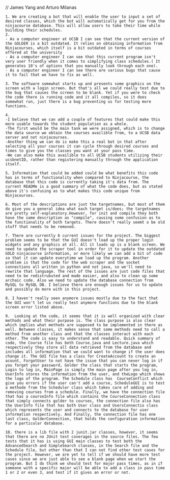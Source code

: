// James Yang and Arturo Milanas 


	1. We are creating a bot that will enable the user to input a set of desired classes, which the bot will automatically get for you from the ninjacourse database. This will allow users to take their time while building their schedules.
	2.
	- As a computer engineer at UCSB I can see that the current version of the GOLDER is a bit outdated. It relies on obtaining information from Ninjacourses, which itself is a bit outdated in terms of courses offered at the university
	- As a computer engineer I can see that this current program isn't very user friendly when it comes to simplifying class schedules.( It generates 10's of options that you manually look through each one).
	- As a computer engineer I can see there are various bugs that cause it to fail that we have to fix as well. 

	3. The software somewhat starts up and presents some graphics on the screen with a login screen. But that's all we could really test due to the bug that causes the screen to be blank. Yet if you were to check the code there is running code and it all compiles, so it does somewhat run, just there is a bug preventing us for testing more functions. 

	4.
	-I believe that we can add a couple of features that could make this more usable towards the student population as a whole.
	-The first would be the main task we were assigned, which is to change the data source we obtain the courses availible from, to a UCSB data server and not ninjacourses.
	-Another thing we can do is make this a real bot in that after selecting all your courses it can cycle through desired courses and times to give you the classes you want at your pass time.
	-We can also make this availible to all UCSB students utilizing their ucsbnetID, rather than registering manually through the application itself. 

	5. Information that could be added could be what benefits this code has in terms of functionality when compared to Ninjacourse, the database that this code is currently taking it's data from. The current READMe is a good summary of what the code does, but as stated above it's confusing as to what makes this code unique from Ninjacourses.

	6. Most of the descriptions are just the targetnames, but most of them do give you a general idea what each target is/does; the targetnames are pretty self-explanatory.However, for init and compile they both have the same description as "compile", causing some confusion as to the functionality of both targets. There doesn't really seemt o be old stuff that needs to be removed. 

	7. There are currently 6 current issues for the project. The biggest problem seems to be that the GUI doesn't load up the proper login widgets and any graphics at all. All it loads up is a blank screen. We need to update the scraper tool in order for it to update the outdated GOLD ninjacourse information, or more likely we can add a bit of code so that it can update everytime we load up the program. Another problem is that the code for the web scraper and the socket connections all written in python and not java, so we'll need to rewrite that language. The rest of the issues are just code files that need to be redistrubuted and made easier, and also to clean up some archaic code. Also we need to update the database connection from MySQL to MySQL DB. I believe there are enough issues for us to update and possibly do more with in this project.

	8. I haven't really seen anymore issues mostly due to the fact that the GUI won't let us really test anymore functions due to the blank screen error listed above.

	9.  Looking at the code, it seems that it is well organized with clear methods and what their purpose is. The class purpose is also clear which implies what methods are supposed to be implemented in there as well. Between classes, it makes sense that some methods need to call a method from another class and that the classes interact with each other. The code is easy to understand and readable. Quick summary of code, the Course file has both Course.java and Lecture.java which respectively they store all data retrieved from the database and includes all information that we could want to change if the user does change it. The GUI file has a class for CreateAccount to create an acount, ForgotUser to not have the issue that you can never log in if you forget your password, Golder the class that starts the program, Login to log in, MainPage is simply the main page after you log in, UserInfo stores the information from the user, and theLogo which shows the logo of the program. The Schedule class has  CourseConflict which give you errors if the user can't add a course, ScheduleGUI is to test a methode from the Scheduler class which takes care of adding and removing courses from a schedule. Finally, we have the connection file that has a courseInfo file which contains the CourseConnection class that simply connects golder to courses, the connection file also has the UserInfo file that has both User class and UsersConnectio class which represents the user and connects to the database for user information respectively. And Finally, the connection file has one last class, GolderConnection, that holds the configuration information for a particular database.

	10. there is a lib file with 2 junit.jar classes, however, it seems that there are no JUnit test coverages in the source files. The few tests that it has is using GUI main classes to test both the AdvancedSearch and SimpleSearch classes, in the Search file and the Schedule file, but other than that I can not find other test cases for the project. However, we are yet to tell if we should have more test cases since we are just able to see a blank page when we start the program. But I do think we should test for major pass times, as in if someone with a specific major will be able to add a class in pass time 1 or 2 or even 3, and test if it gives an error or not. 